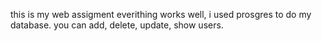 this is my web assigment 
everithing works well,
i used prosgres to do my database.
you can add, delete, update, show users.
